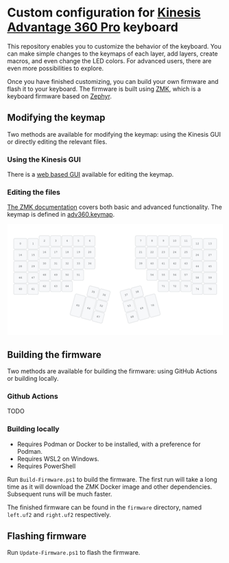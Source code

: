 # Custom configuration for [Kinesis](https://kinesis-ergo.com) [Advantage 360 Pro](https://kinesis-ergo.com/keyboards/advantage360/) keyboard

This repository enables you to customize the behavior of the keyboard.
You can make simple changes to the keymaps of each layer, add layers, create macros, and even change the LED colors.
For advanced users, there are even more possibilities to explore.

Once you have finished customizing, you can build your own firmware and flash it to your keyboard.
The firmware is built using [ZMK](https://zmk.dev/), which is a keyboard firmware based on [Zephyr](https://www.zephyrproject.org/).

## Modifying the keymap

Two methods are available for modifying the keymap: using the Kinesis GUI or directly editing the relevant files.

### Using the Kinesis GUI

There is a [web based GUI](https://kinesiscorporation.github.io/Adv360-Pro-GUI) available for editing the keymap.

### Editing the files

[The ZMK documentation](https://zmk.dev/docs) covers both basic and advanced functionality.
The keymap is defined in [adv360.keymap](config/adv360.keymap).

![The key positions on the Advantage 360](assets/key-positions.png)

## Building the firmware

Two methods are available for building the firmware: using GitHub Actions or building locally.

### Github Actions

TODO

### Building locally

- Requires Podman or Docker to be installed, with a preference for Podman.
- Requires WSL2 on Windows.
- Requires PowerShell

Run `Build-Firmware.ps1` to build the firmware.
The first run will take a long time as it will download the ZMK Docker image and other dependencies.
Subsequent runs will be much faster.

The finished firmware can be found in the `firmware` directory, named `left.uf2` and `right.uf2` respectively.

## Flashing firmware

Run `Update-Firmware.ps1` to flash the firmware.
